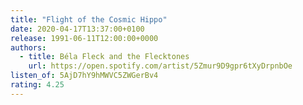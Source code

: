 ```yaml
---
title: "Flight of the Cosmic Hippo"
date: 2020-04-17T13:37:00+0100
release: 1991-06-11T12:00:00+0000
authors:
  - title: Béla Fleck and the Flecktones
    url: https://open.spotify.com/artist/5Zmur9D9gpr6tXyDrpnbOe
listen_of: 5AjD7hY9hMWVC5ZWGerBv4
rating: 4.25
---
```

